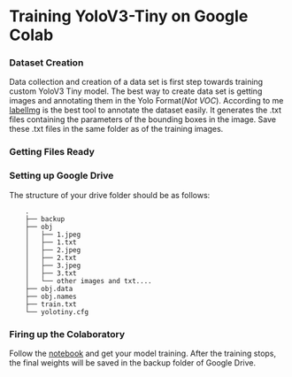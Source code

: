 # Training YoloV3-Tiny on Google Colab

### Dataset Creation

Data collection and creation of a data set is first step towards training custom YoloV3 Tiny model. The best way to create data set is getting images and annotating them in the Yolo Format(*Not VOC*). According to me [labelImg](https://github.com/tzutalin/labelImg.git) is the best tool to annotate the dataset easily. It generates the .txt files containing the parameters of the bounding boxes in the image. Save these .txt files in the same folder as of the training images.

### Getting Files Ready

### Setting up Google Drive

The structure of your drive folder should be as follows:
```
    .
    ├── backup
    ├── obj
    │   ├── 1.jpeg
    │   ├── 1.txt
    │   ├── 2.jpeg
    │   ├── 2.txt
    │   ├── 3.jpeg
    │   ├── 3.txt
    │   └── other images and txt....
    ├── obj.data
    ├── obj.names
    ├── train.txt
    └── yolotiny.cfg
```
### Firing up the Colaboratory

Follow the [notebook](https://github.com/jayeshbhole/YoloV3-Tiny-Google-Colab/blob/master/Train_Tiny_YoloV3.ipynb) and get
your model training. After the training stops, the final weights will be saved in the backup folder of Google Drive.
